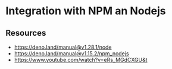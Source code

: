 # Integration with NPM an Nodejs

## Resources

- <https://deno.land/manual@v1.28.1/node>
- <https://deno.land/manual@v1.15.2/npm_nodejs>
- <https://www.youtube.com/watch?v=eRs_MGdCXGU&t>
